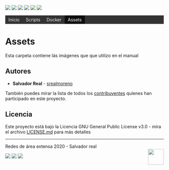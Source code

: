 <a name="assets"></a>
![](https://img.shields.io/badge/%20-Bash-grey) ![](https://img.shields.io/badge/%20-Docker-blue) ![](https://img.shields.io/badge/%20-GNS3-green) ![](https://img.shields.io/badge/%20-Netgui-lightgrey) ![](https://img.shields.io/badge/%20-VirtalBox-lightblue") ![](https://img.shields.io/badge/Tutoriales-Srealmoreno-red?style=flat&logo=github)

<div class="menu">
  <a title="Inicio"  href="../">Inicio</a>
  <a title="Scripts" href="../scripts/#scripts">Scripts</a>
  <a title="Docker"  href="../docker/#docker" >Docker</a>
  <a title="Assets"  class="active">Assets</a>
</div>

<style>
.menu {
    background-color: #333;
    overflow: hidden;
}
.menu a {
    float: left;
    color: #f2f2f2;
    text-align: center;
    padding: 5px 10px;
    text-decoration: none;
}

.menu a:hover {
    background-color: #ddd;
    color: black;
}

.menu a.active {
    background-color: #0e0e0e;
    color: white;
}
</style>

# Assets
Esta carpeta contiene lás imágenes que que utilizo en el manual

## Autores  

* **Salvador Real** - [srealmoreno](https://github.com/srealmoreno)

También puedes mirar la lista de todos los [contribuyentes](https://github.com/srealmoreno/rae/contributors) quíenes han participado en este proyecto.

<a name="licencia"></a>
## Licencia

Este proyecto está bajo la Licencia GNU General Public License v3.0 - mira el archivo [LICENSE.md](LICENSE.md) para más detalles

---
Redes de área extensa 2020 - Salvador real   
<img src="https://upload.wikimedia.org/wikipedia/commons/f/fd/UNAN.png" height="50px" align="right">

[![](https://img.shields.io/badge/%20-%20-grey?style=social&logo=gmail&label=Gmail)](https://mail.google.com/mail/u/0/?view=cm&fs=1&to=salvadorreal77@gmail.com&su=Manua%20de%20uso%20RAE&body=Hola,%20Salvador%20tengo%20una%20pregunta%20acerca%20del%20manual%20del%20repositorio%20RAE.) [![](https://img.shields.io/badge/%20-%20-grey?style=social&logo=facebook&label=facebook)](https://facebook.com/srealmoreno) [![](https://img.shields.io/github/followers/srealmoreno?label=Follow&style=social)](https://github.com/srealmoreno/)

